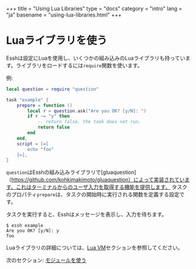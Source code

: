 +++
title = "Using Lua Libraries"
type = "docs"
category = "intro"
lang = "ja"
basename = "using-lua-libraries.html"
+++

# Luaライブラリを使う

Esshは設定にLuaを使用し、いくつかの組み込みのLuaライブラリも持っています。ライブラリをロードするには`require`関数を使います。

例:

~~~lua
local question = require "question"

task "example" {
    prepare = function ()
        local r = question.ask("Are you OK? [y/N]: ")
        if r ~= "y" then
            -- return false, the task does not run.
            return false
        end
    end,
    script = [=[
        echo "foo"
    ]=],
}
~~~

`question`はEsshの組み込みライブラリで[gluaquestion]（https://github.com/kohkimakimoto/gluaquestion）によって実装されています。これはターミナルからのユーザ入力を取得する機能を提供します。
タスクのプロパティ`prepare`は、タスクの開始時に実行される関数を定義する設定です。

タスクを実行すると、Esshはメッセージを表示し、入力を待ちます。

~~~
$ essh example
Are you OK? [y/N]: y
foo
~~~

Luaライブラリの詳細については、[Lua VM](/docs/ja/lua-vm.html)セクションを参照してください。

次のセクション: [モジュールを使う](using-modules.html)
